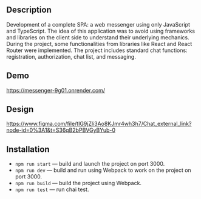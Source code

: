 ## Description
Development of a complete SPA: a web messenger using only JavaScript and TypeScript.
The idea of this application was to avoid using frameworks and libraries on the client side to understand their underlying mechanics.
During the project, some functionalities from libraries like React and React Router were implemented.
The project includes standard chat functions: registration, authorization, chat list, and messaging.

## Demo
https://messenger-9g01.onrender.com/

## Design
https://www.figma.com/file/tIG9jZli3Ao8KJmr4wh3h7/Chat_external_link?node-id=0%3A1&t=S36qB2bPBVGyBYub-0

## Installation
- `npm run start` — build and launch the project on port 3000.
- `npm run dev` — build and run using Webpack to work on the project on port 3000.
- `npm run build` — build the project using Webpack.
- `npm run test` — run chai test.

